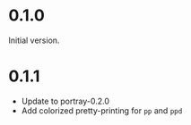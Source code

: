 # 0.1.0

Initial version.

# 0.1.1

* Update to portray-0.2.0
* Add colorized pretty-printing for `pp` and `ppd`
